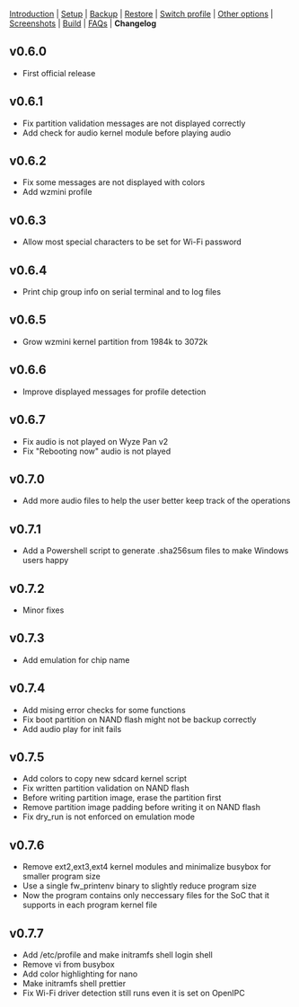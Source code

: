 [Introduction](README.md) | [Setup](README_setup.md) | [Backup](README_backup.md) | [Restore](README_restore.md) | [Switch profile](README_switch_profile.md) | [Other options](README_other_options.md) | [Screenshots](README_screenshots.md) | [Build](README_build.md) | [FAQs](README_FAQs.md) | **Changelog**



## v0.6.0

- First official release

## v0.6.1

- Fix partition validation messages are not displayed correctly
- Add check for audio kernel module before playing audio

## v0.6.2

- Fix some messages are not displayed with colors
- Add wzmini profile

## v0.6.3

- Allow most special characters to be set for Wi-Fi password

## v0.6.4

- Print chip group info on serial terminal and to log files

## v0.6.5

- Grow wzmini kernel partition from 1984k to 3072k

## v0.6.6

- Improve displayed messages for profile detection

## v0.6.7

- Fix audio is not played on Wyze Pan v2
- Fix "Rebooting now" audio is not played

## v0.7.0

- Add more audio files to help the user better keep track of the operations

## v0.7.1

- Add a Powershell script to generate .sha256sum files to make Windows users happy

## v0.7.2

- Minor fixes

## v0.7.3

- Add emulation for chip name

## v0.7.4

- Add mising error checks for some functions
- Fix boot partition on NAND flash might not be backup correctly
- Add audio play for init fails

## v0.7.5

- Add colors to copy new sdcard kernel script 
- Fix written partition validation on NAND flash
- Before writing partition image, erase the partition first
- Remove partition image padding before writing it on NAND flash
- Fix dry_run is not enforced on emulation mode

## v0.7.6

- Remove ext2,ext3,ext4 kernel modules and minimalize busybox for smaller program size
- Use a single fw_printenv binary to slightly reduce program size
- Now the program contains only neccessary files for the SoC that it supports in each program kernel file

## v0.7.7

- Add /etc/profile and make initramfs shell login shell
- Remove vi from busybox
- Add color highlighting for nano
- Make initramfs shell prettier
- Fix Wi-Fi driver detection still runs even it is set on OpenIPC
